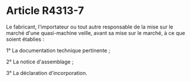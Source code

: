 # Article R4313-7

Le fabricant, l'importateur ou tout autre responsable de la mise sur le marché d'une quasi-machine veille, avant sa mise sur le marché, à ce que soient établies : 
  
   
1° La documentation technique pertinente ; 
  
   
2° La notice d'assemblage ; 
  
   
3° La déclaration d'incorporation.